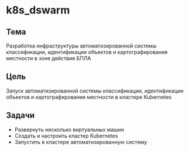 # k8s_dswarm

## Тема 
Разработка инфраструктуры автоматизированной системы классификации, идентификации объектов и картографирования местности в зоне действия БПЛА

## Цель 
Запуск автоматизированной системы классификации, идентификации объектов и картографирования местности в кластере Kubernetes

## Задачи
- Развернуть несколько виртуальных машин
- Создать и настроить кластер Kubernetes
- Запустить в кластере автоматизированную систему
